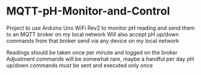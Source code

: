 # MQTT-pH-Monitor-and-Control

Project to use Arduino Uno WiFi Rev2 to monitor pH reading and send them to an MQTT broker on my local network
Will also accept pH up/down commands from that broker send via any device on my local network

Readings should be taken once per minute and logged on the broker
Adjustment commands will be somewhat rare, maybe a handful per day
pH up/down commands _must_ be sent and executed only once
